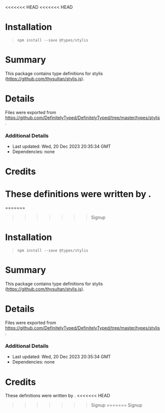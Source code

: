 <<<<<<< HEAD
<<<<<<< HEAD
# Installation
> `npm install --save @types/stylis`

# Summary
This package contains type definitions for stylis (https://github.com/thysultan/stylis.js).

# Details
Files were exported from https://github.com/DefinitelyTyped/DefinitelyTyped/tree/master/types/stylis.

### Additional Details
 * Last updated: Wed, 20 Dec 2023 20:35:34 GMT
 * Dependencies: none

# Credits
These definitions were written by .
=======
=======
>>>>>>> Signup
# Installation
> `npm install --save @types/stylis`

# Summary
This package contains type definitions for stylis (https://github.com/thysultan/stylis.js).

# Details
Files were exported from https://github.com/DefinitelyTyped/DefinitelyTyped/tree/master/types/stylis.

### Additional Details
 * Last updated: Wed, 20 Dec 2023 20:35:34 GMT
 * Dependencies: none

# Credits
These definitions were written by .
<<<<<<< HEAD
>>>>>>> Signup
=======
>>>>>>> Signup
